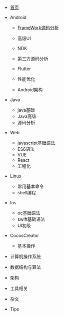 * [首页](guide)

* Android
  
  - [FrameWork源码分析](guide/androidGuide.md)
  
  - 高级UI
  
  - NDK
  
  - 第三方源码分析
  
  - Flutter
  
  - 性能优化
  
  - Android架构
  
* Java
  - java基础
  - Java高级
  - 源码分析
  
* Web
  - javascript基础语法
  - ES6语法
  - VUE
  - React
  - 工程化
  
* Linux
  - 常用基本命令
  - shell编程
  
* Ios
  - oc基础语法
  - swift基础语法
  - UI初级
  
* CocosCreator
  
  - 基本操作
  
* 计算机操作系统

* 数据结构与算法

* 架构

* 工具相关

* 杂文

* Tips

